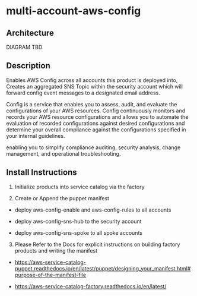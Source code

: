 # multi-account-aws-config

## Architecture
DIAGRAM TBD

## Description
Enables AWS Config across all accounts this product is deployed into, Creates an aggregated SNS Topic within the security account which will forward config event messages to a designated email address.

Config is a service that enables you to assess, audit, and evaluate the configurations of your AWS resources. Config continuously monitors and records your AWS resource configurations and allows you to automate the evaluation of recorded configurations against desired configurations and determine your overall compliance against the configurations specified in your internal guidelines.

enabling you to simplify compliance auditing, security analysis, change management, and operational troubleshooting.  


## Install Instructions
1. Initialize products into service catalog via the factory

2. Create or Append the puppet manifest

 - deploy aws-config-enable and aws-config-rules to all accounts

 - deploy aws-config-sns-hub to the security account

 - deploy aws-config-sns-spoke to all spoke accounts

3. Please Refer to the Docs for explicit instructions on building factory products and writing the manifest

  - https://aws-service-catalog-puppet.readthedocs.io/en/latest/puppet/designing_your_manifest.html#purpose-of-the-manifest-file

  - https://aws-service-catalog-factory.readthedocs.io/en/latest/
